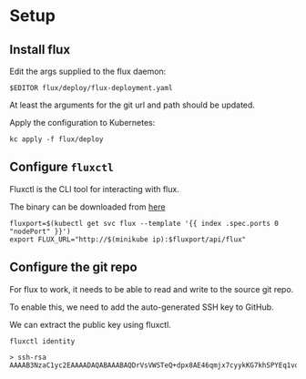 # Setup

## Install flux

Edit the args supplied to the flux daemon:

```
$EDITOR flux/deploy/flux-deployment.yaml
```

At least the arguments for the git url and path should be updated.

Apply the configuration to Kubernetes:

```
kc apply -f flux/deploy
```

## Configure `fluxctl`

Fluxctl is the CLI tool for interacting with flux.

The binary can be downloaded from [here](https://github.com/weaveworks/flux/releases)

```
fluxport=$(kubectl get svc flux --template '{{ index .spec.ports 0 "nodePort" }}')
export FLUX_URL="http://$(minikube ip):$fluxport/api/flux"
```

## Configure the git repo

For flux to work, it needs to be able to read and write to the source git repo.

To enable this, we need to add the auto-generated SSH key to GitHub.

We can extract the public key using fluxctl.  

```
fluxctl identity

> ssh-rsa AAAAB3NzaC1yc2EAAAADAQABAAABAQDrVsVWSTeQ+dpx8AE46qmjx7cyykKG7khSPYEq1vqEM5aE7dBgKHcfoy1V/TmghzUiWYK9YfGz1YIaonCUh93uR0rzrOcFCDpkPfpBAx8EbCs3bCAJ4wQXtrSAAE4eHAxmbWHupsiom4UPvT0tCjkYXn8KCWCCkc7ldpq8nIZIsrknniXJ3wpSXrag8x2pLmtxVVifHFovuDmrSO/IVFuyuzc3JFVX98ZguprxA9rkPnWzd605uinsWWLvwZhkOfQpZbe7ua97O0a/pMAfV8hg/2oY50epqrIsYZYxC1UyCa0Lhee7k/kFGO8AFFJhrn5jDFmEQ56ikAYvdVBUk1/R
```

